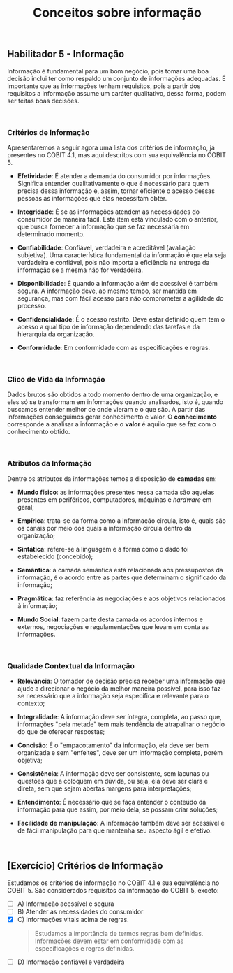 <div align="center">

  # Conceitos sobre informação

</div>

<br>

## Habilitador 5 - Informação

Informação é fundamental para um bom negócio, pois tomar uma boa decisão inclui ter como respaldo um conjunto de informações adequadas. É importante que as informações tenham requisitos, pois a partir dos requisitos a informação assume um caráter qualitativo, dessa forma, podem ser feitas boas decisões.

<br>

### Critérios de Informação

Apresentaremos a seguir agora uma lista dos critérios de informação, já presentes no COBIT 4.1, mas aqui descritos com sua equivalência no COBIT 5.
 
- **Efetividade**:  É atender a demanda do consumidor por informações. Significa entender qualitativamente o que é necessário para quem precisa dessa informação e, assim, tornar eficiente o acesso dessas pessoas às informações que elas necessitam obter.

- **Integridade**: É se as informações atendem as necessidades do consumidor de maneira fácil. Este item está vinculado com o anterior, que busca fornecer a informação que se faz necessária em determinado momento.

- **Confiabilidade**: Confiável, verdadeira e acreditável (avaliação subjetiva). Uma característica fundamental da informação é que ela seja verdadeira e confiável, pois não importa a eficiência na entrega da informação se a mesma não for verdadeira.

- **Disponibilidade**: É quando a informação além de acessível é também segura. A informação deve, ao mesmo tempo, ser mantida em segurança, mas com fácil acesso para não comprometer a agilidade do processo.

- **Confidencialidade**: É o acesso restrito. Deve estar definido quem tem o acesso a qual tipo de informação dependendo das tarefas e da hierarquia da organização.

- **Conformidade**: Em conformidade com as especificações e regras.

<br>

### Clico de Vida da Informação

Dados brutos são obtidos a todo momento dentro de uma organização, e eles só se transformam em informações quando analisados, isto é, quando buscamos entender melhor de onde vieram e o que são. A partir das informações conseguimos gerar conhecimento e valor. O **conhecimento** corresponde a analisar a informação e o **valor** é aquilo que se faz com o conhecimento obtido.

<br>

### Atributos da Informação

 Dentre os atributos da informações temos a disposição de **camadas** em:

 - **Mundo físico**: as informações presentes nessa camada são aquelas presentes em periféricos, computadores, máquinas e *hardware* em geral;

 - **Empírica**: trata-se da forma como a informação circula, isto é, quais são os canais por meio dos quais a informação circula dentro da organização;

 - **Sintática**: refere-se à linguagem e à forma como o dado foi estabelecido (concebido);

 - **Semântica**: a camada semântica está relacionada aos pressupostos da informação, é o acordo entre as partes que determinam o significado da informação;

 - **Pragmática**: faz referência às negociações e aos objetivos relacionados à informação;

 - **Mundo Social**: fazem parte desta camada os acordos internos e externos, negociações e regulamentações que levam em conta as informações.

<br>

### Qualidade Contextual da Informação

 - **Relevância**: O tomador de decisão precisa receber uma informação que ajude a direcionar o negócio da melhor maneira possível, para isso faz-se necessário que a informação seja específica e relevante para o contexto;

 - **Integralidade**: A informação deve ser íntegra, completa, ao passo que, informações "pela metade" tem mais tendência de atrapalhar o negócio do que de oferecer respostas;

 - **Concisão**: É o "empacotamento" da informação, ela deve ser bem organizada e sem "enfeites", deve ser um informação completa, porém objetiva;

 - **Consistência**: A informação deve ser consistente, sem lacunas ou questões que a coloquem em dúvida, ou seja, ela deve ser clara e direta, sem que sejam abertas margens para interpretações;

 - **Entendimento**: É necessário que se faça entender o conteúdo da informação para que assim, por meio dela, se possam criar soluções;

 - **Facilidade de manipulação**: A informação também deve ser acessível e de fácil manipulação para que mantenha seu aspecto ágil e efetivo.

<br>

## [Exercício] Critérios de Informação

Estudamos os critérios de informação no COBIT 4.1 e sua equivalência no COBIT 5. São considerados requisitos da informação do COBIT 5, exceto:

- [ ] A) Informação acessível e segura
- [ ] B) Atender as necessidades do consumidor
- [x] C) Informações vitais acima de regras.
  > Estudamos a importância de termos regras bem definidas. Informações devem estar em conformidade com as especificações e regras definidas.
- [ ] D) Informação confiável e verdadeira